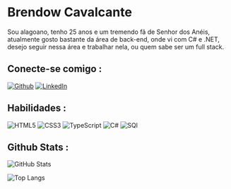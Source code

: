 # Brendow Cavalcante

Sou alagoano, tenho 25 anos e um tremendo fã de Senhor dos Anéis, atualmente gosto bastante da área de back-end, onde vi com C# e .NET, desejo seguir nessa área e trabalhar nela, ou quem sabe ser um full stack.


## Conecte-se comigo : 
[![Github](https://img.shields.io/badge/github-000?style=for-the-badge&logo=github&logoColor=0E76A8)](https://github.com/brendowcaval)
[![LinkedIn](https://img.shields.io/badge/LinkedIn-000?style=for-the-badge&logo=linkedin&logoColor=0E76A8)](https://www.linkedin.com/in/brendow-cavalcante-717588223/)


## Habilidades : 
![HTML5](https://img.shields.io/badge/HTML5-000?style=for-the-badge&logo=html5)
![CSS3](https://img.shields.io/badge/CSS3-000?style=for-the-badge&logo=css3&logoColor=264CE4)
![TypeScript](https://img.shields.io/badge/TypeScript-000?style=for-the-badge&logo=typescript)
![C#](https://img.shields.io/badge/C%23-000?style=for-the-badge&logo=c-sharp&logoColor=823085)
![SQl](https://img.shields.io/badge/Mysql-000?style=for-the-badge&logo=mysql&logoColor=823085)



## Github Stats : 

![GitHub Stats](https://github-readme-stats.vercel.app/api?username=brendowcaval&theme=transparent&bg_color=000&border_color=30A3DC&show_icons=true&icon_color=30A3DC&title_color=E94D5F&text_color=FFF)

![Top Langs](https://github-readme-stats-git-masterrstaa-rickstaa.vercel.app/api/top-langs/?username=brendowcaval&layout=compact&bg_color=000&border_color=30A3DC&title_color=E94D5F&text_color=FFF)